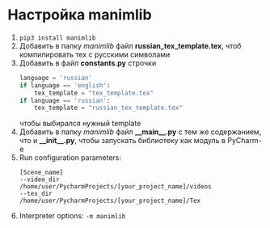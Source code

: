 # Настройка manimlib
1. `pip3 install manimlib`
2. Добавить в папку _manimlib_ файл __russian_tex_template.tex__, чтоб компилировать тех с русскими символами
3. Добавить в файл __constants.py__ строчки <br/>
   ```python
   language = 'russian'
   if language == 'english':
       tex_template = "tex_template.tex"
   if language == 'russian':
       tex_template = "russian_tex_template.tex"
   ```
   чтобы выбирался нужный template
3. Добавить в папку _manimlib_ файл __\_\_main\_\_.py__ с тем же содержанием, что и __\_\_init\_\_.py__, чтобы запускать библиотеку как модуль в PyCharm-e
4. Run configuration parameters:<br/>
    ```
    [Scene_name]
    --video_dir
    /home/user/PycharmProjects/[your_project_name]/videos
    --tex_dir
    /home/user/PycharmProjects/[your_project_name]/Tex
    ```
5. Interpreter options: `-m manimlib`
